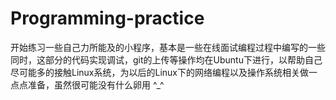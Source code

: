 # Programming-practice
开始练习一些自己力所能及的小程序，基本是一些在线面试编程过程中编写的一些
同时，这部分的代码实现调试，git的上传等操作均在Ubuntu下进行，以帮助自己尽可能多的接触Linux系统，为以后的Linux下的网络编程以及操作系统相关做一点点准备，虽然很可能没有什么卵用 ^_^
